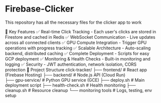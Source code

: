 # Firebase-Clicker
This repository has all the necessary files for the clicker app to work

🚀 Key Features
✅ Real-time Click Tracking - Each user's clicks are stored in Firestore and cached in Redis
✅ WebSocket Communication - Live updates across all connected clients
✅ GPU Compute Integration - Trigger GPU operations with progress tracking
✅ Scalable Architecture - Auto-scaling backend, distributed caching
✅ Complete Deployment - Scripts for easy GCP deployment
✅ Monitoring & Health Checks - Built-in monitoring and logging
✅ Security - JWT authentication, network isolation, CORS protection
📁 Project Structure
click-tracker/
├── frontend/          # React app (Firebase Hosting)
├── backend/           # Node.js API (Cloud Run)  
├── gpu-service/       # Python GPU service (GCE)
├── deploy.sh          # Main deployment script
├── health-check.sh    # Health monitoring
├── cleanup.sh         # Resource cleanup
└── monitoring tools   # Logs, testing, env setup
